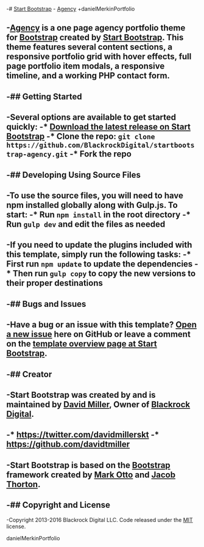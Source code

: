 -# [Start Bootstrap](http://startbootstrap.com/) - [Agency](http://startbootstrap.com/template-overviews/agency/)
 +danielMerkinPortfolio
  
 -[Agency](http://startbootstrap.com/template-overviews/agency/) is a one page agency portfolio theme for [Bootstrap](http://getbootstrap.com/) created by [Start Bootstrap](http://startbootstrap.com/). This theme features several content sections, a responsive portfolio grid with hover effects, full page portfolio item modals, a responsive timeline, and a working PHP contact form.
 -
 -## Getting Started
 -
 -Several options are available to get started quickly:
 -* [Download the latest release on Start Bootstrap](http://startbootstrap.com/template-overviews/agency/)
 -* Clone the repo: `git clone https://github.com/BlackrockDigital/startbootstrap-agency.git`
 -* Fork the repo
 -
 -## Developing Using Source Files
 -
 -To use the source files, you will need to have npm installed globally along with Gulp.js. To start:
 -* Run `npm install` in the root directory
 -* Run `gulp dev` and edit the files as needed
 -
 -If you need to update the plugins included with this template, simply run the following tasks:
 -* First run `npm update` to update the dependencies
 -* Then run `gulp copy` to copy the new versions to their proper destinations
 -
 -## Bugs and Issues
 -
 -Have a bug or an issue with this template? [Open a new issue](https://github.com/BlackrockDigital/startbootstrap-agency/issues) here on GitHub or leave a comment on the [template overview page at Start Bootstrap](http://startbootstrap.com/template-overviews/agency/).
 -
 -## Creator
 -
 -Start Bootstrap was created by and is maintained by **[David Miller](http://davidmiller.io/)**, Owner of [Blackrock Digital](http://blackrockdigital.io/).
 -
 -* https://twitter.com/davidmillerskt
 -* https://github.com/davidtmiller
 -
 -Start Bootstrap is based on the [Bootstrap](http://getbootstrap.com/) framework created by [Mark Otto](https://twitter.com/mdo) and [Jacob Thorton](https://twitter.com/fat).
 -
 -## Copyright and License
 -
 -Copyright 2013-2016 Blackrock Digital LLC. Code released under the [MIT](https://github.com/BlackrockDigital/startbootstrap-agency/blob/gh-pages/LICENSE) license.
 
danielMerkinPortfolio

